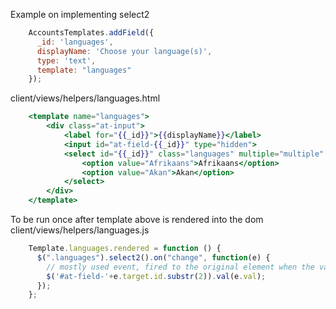 Example on implementing select2

```javascript
    AccountsTemplates.addField({
      _id: 'languages',
      displayName: 'Choose your language(s)',
      type: 'text',
      template: "languages"
    });
```

client/views/helpers/languages.html

```handlebars
    <template name="languages">
        <div class="at-input">
            <label for="{{_id}}">{{displayName}}</label>
            <input id="at-field-{{_id}}" type="hidden">
            <select id="{{_id}}" class="languages" multiple="multiple" style="width: 100%">
                <option value="Afrikaans">Afrikaans</option>
                <option value="Akan">Akan</option>
            </select>
        </div>
    </template>
```

To be run once after template above is rendered into the dom 
client/views/helpers/languages.js

```javascript
    Template.languages.rendered = function () {
      $(".languages").select2().on("change", function(e) {
        // mostly used event, fired to the original element when the value changes
        $('#at-field-'+e.target.id.substr(2)).val(e.val);
      });
    };
```
